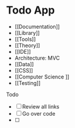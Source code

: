 # Todo App

- [[Documentation]] 
- [[Library]]  
- [[Tools]] 
- [[Theory]] 
- [[IDE]] 
- Architecture: MVC 
- [[Data]] 
- [[CSS]] 
- [[Computer Science ]]
- [[Testing]] 


Todo 
- [ ] Review all links 
- [ ] Go over code 
- [ ] 